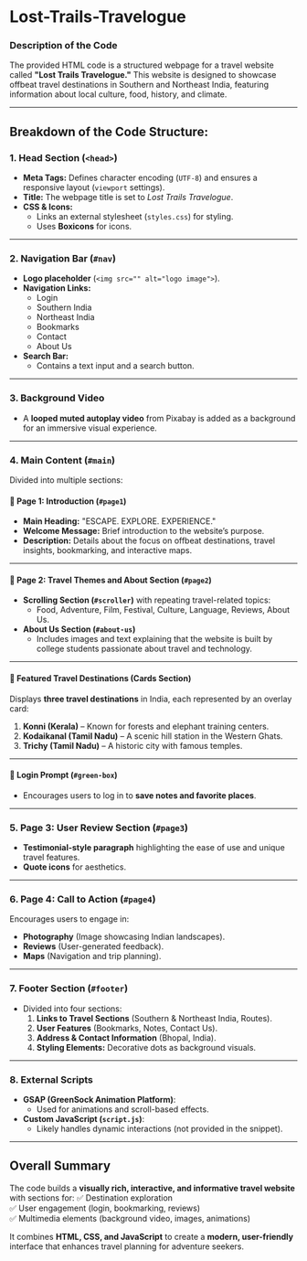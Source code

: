 # Lost-Trails-Travelogue
### **Description of the Code**

The provided HTML code is a structured webpage for a travel website called **"Lost Trails Travelogue."** This website is designed to showcase offbeat travel destinations in Southern and Northeast India, featuring information about local culture, food, history, and climate.

---

## **Breakdown of the Code Structure:**

### **1. Head Section (`<head>`)**
- **Meta Tags:** Defines character encoding (`UTF-8`) and ensures a responsive layout (`viewport` settings).
- **Title:** The webpage title is set to *Lost Trails Travelogue*.
- **CSS & Icons:** 
  - Links an external stylesheet (`styles.css`) for styling.
  - Uses **Boxicons** for icons.
  
---

### **2. Navigation Bar (`#nav`)**
- **Logo placeholder** (`<img src="" alt="logo image">`).
- **Navigation Links:**
  - Login
  - Southern India
  - Northeast India
  - Bookmarks
  - Contact
  - About Us
- **Search Bar:** 
  - Contains a text input and a search button.

---

### **3. Background Video**
- A **looped muted autoplay video** from Pixabay is added as a background for an immersive visual experience.

---

### **4. Main Content (`#main`)**
Divided into multiple sections:

#### **🔹 Page 1: Introduction (`#page1`)**
- **Main Heading:** "ESCAPE. EXPLORE. EXPERIENCE."
- **Welcome Message:** Brief introduction to the website’s purpose.
- **Description:** Details about the focus on offbeat destinations, travel insights, bookmarking, and interactive maps.

---

#### **🔹 Page 2: Travel Themes and About Section (`#page2`)**
- **Scrolling Section (`#scroller`)** with repeating travel-related topics:
  - Food, Adventure, Film, Festival, Culture, Language, Reviews, About Us.
- **About Us Section (`#about-us`)** 
  - Includes images and text explaining that the website is built by college students passionate about travel and technology.
  
---

#### **🔹 Featured Travel Destinations (Cards Section)**
Displays **three travel destinations** in India, each represented by an overlay card:
1. **Konni (Kerala)** – Known for forests and elephant training centers.
2. **Kodaikanal (Tamil Nadu)** – A scenic hill station in the Western Ghats.
3. **Trichy (Tamil Nadu)** – A historic city with famous temples.

---

#### **🔹 Login Prompt (`#green-box`)**
- Encourages users to log in to **save notes and favorite places**.

---

### **5. Page 3: User Review Section (`#page3`)**
- **Testimonial-style paragraph** highlighting the ease of use and unique travel features.
- **Quote icons** for aesthetics.

---

### **6. Page 4: Call to Action (`#page4`)**
Encourages users to engage in:
- **Photography** (Image showcasing Indian landscapes).
- **Reviews** (User-generated feedback).
- **Maps** (Navigation and trip planning).

---

### **7. Footer Section (`#footer`)**
- Divided into four sections:
  1. **Links to Travel Sections** (Southern & Northeast India, Routes).
  2. **User Features** (Bookmarks, Notes, Contact Us).
  3. **Address & Contact Information** (Bhopal, India).
  4. **Styling Elements:** Decorative dots as background visuals.

---

### **8. External Scripts**
- **GSAP (GreenSock Animation Platform)**: 
  - Used for animations and scroll-based effects.
- **Custom JavaScript (`script.js`)**:
  - Likely handles dynamic interactions (not provided in the snippet).

---

## **Overall Summary**
The code builds a **visually rich, interactive, and informative travel website** with sections for:
✅ Destination exploration  
✅ User engagement (login, bookmarking, reviews)  
✅ Multimedia elements (background video, images, animations)  

It combines **HTML, CSS, and JavaScript** to create a **modern, user-friendly** interface that enhances travel planning for adventure seekers.
